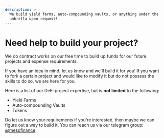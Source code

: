 ```yaml
---
description: >-
  We build yield farms, auto-compounding vaults, or anything under the DeFi
  umbrella upon request!
---
```


# Need help to build your project?

We do contract works on our free time to build up funds for our future projects and expense requirements.

If you have an idea in mind, let us know and we'll build it for you! If you want to fork a certain project and would like to modify it but do not possess the skills to do so, we are here for you.

Here is a list of our DeFi project expertise, but is **not limited** to the following:

* Yield Farms
* Auto-compounding Vaults
* Tokens

Do let us know your requirements if you're interested, then maybe we can figure out a way to build it. You can reach us via our telegram group: [@mesofinance](https://t.me/mesofinance).
